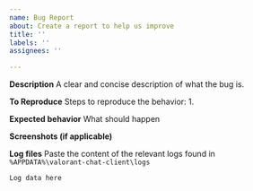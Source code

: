 ```yaml
---
name: Bug Report
about: Create a report to help us improve
title: ''
labels: ''
assignees: ''

---
```


**Description**
A clear and concise description of what the bug is.

**To Reproduce**
Steps to reproduce the behavior:
1. 

**Expected behavior**
What should happen

**Screenshots (if applicable)**


**Log files**
Paste the content of the relevant logs found in `%APPDATA%\valorant-chat-client\logs`
```
Log data here
```
